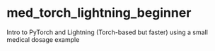 # med_torch_lightning_beginner
Intro to PyTorch and Lightning (Torch-based but faster) using a small medical dosage example
